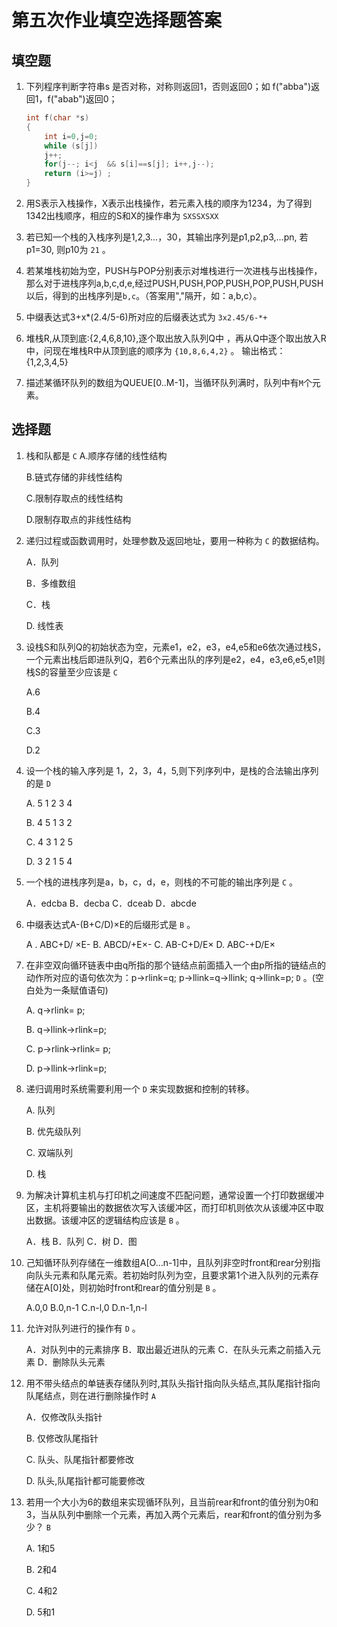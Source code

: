# 第五次作业填空选择题答案

## 填空题

1. 下列程序判断字符串s 是否对称，对称则返回1，否则返回0；如 f("abba")返回1，f("abab")返回0；

    ```C
    int f(char *s)
    {
        int i=0,j=0;
        while (s[j])
        j++;
        for(j--; i<j  && s[i]==s[j]; i++,j--);
        return (i>=j) ;
    }
    ```

2. 用S表示入栈操作，X表示出栈操作，若元素入栈的顺序为1234，为了得到1342出栈顺序，相应的S和X的操作串为  `SXSSXSXX`

3. 若已知一个栈的入栈序列是1,2,3…，30，其输出序列是p1,p2,p3,…pn, 若p1=30, 则p10为  `21`  。

4. 若某堆栈初始为空，PUSH与POP分别表示对堆栈进行一次进栈与出栈操作，那么对于进栈序列a,b,c,d,e,经过PUSH,PUSH,POP,PUSH,POP,PUSH,PUSH以后，得到的出栈序列是`b,c`。（答案用","隔开，如：a,b,c）。

5. 中缀表达式3+x*(2.4/5-6)所对应的后缀表达式为  `3x2.45/6-*+`

6. 堆栈R,从顶到底:{2,4,6,8,10},逐个取出放入队列Q中 ，再从Q中逐个取出放入R中，问现在堆栈R中从顶到底的顺序为   `{10,8,6,4,2}`  。  输出格式：{1,2,3,4,5}

7. 描述某循环队列的数组为QUEUE[0..M-1]，当循环队列满时，队列中有`M`个元素。

## 选择题

1. 栈和队都是  `C`
    A.顺序存储的线性结构

    B.链式存储的非线性结构

    C.限制存取点的线性结构

    D.限制存取点的非线性结构

2. 递归过程或函数调用时，处理参数及返回地址，要用一种称为  `C`  的数据结构。

    A．队列

    B．多维数组

    C．栈

    D. 线性表

3. 设栈S和队列Q的初始状态为空，元素e1，e2，e3，e4,e5和e6依次通过栈S，一个元素出栈后即进队列Q，若6个元素出队的序列是e2，e4，e3,e6,e5,e1则栈S的容量至少应该是 `C`

    A.6

    B.4

    C.3

    D.2

4. 设一个栈的输入序列是 1，2，3，4，5,则下列序列中，是栈的合法输出序列的是 `D`

    A. 5 1 2 3 4

    B. 4 5 1 3 2

    C. 4 3 1 2 5

    D. 3 2 1 5 4

5. 一个栈的进栈序列是a，b，c，d，e，则栈的不可能的输出序列是 `C` 。

    A．edcba        B．decba        C．dceab        D．abcde

6. 中缀表达式A-(B+C/D)×E的后缀形式是 `B` 。

    A . ABC+D/ ×E-      B. ABCD/+E×-        C. AB-C+D/E×        D. ABC-+D/E×

7. 在非空双向循环链表中由q所指的那个链结点前面插入一个由p所指的链结点的动作所对应的语句依次为：p->rlink=q; p->llink=q->llink; q->llink=p;  `D` 。(空白处为一条赋值语句)

    A. q->rlink= p;

    B. q->llink->rlink=p;

    C. p->rlink->rlink= p;

    D. p->llink->rlink=p;

8. 递归调用时系统需要利用一个  `D`  来实现数据和控制的转移。

    A. 队列

    B. 优先级队列

    C. 双端队列

    D. 栈

9. 为解决计算机主机与打印机之间速度不匹配问题，通常设置一个打印数据缓冲区，主机将要输出的数据依次写入该缓冲区，而打印机则依次从该缓冲区中取出数据。该缓冲区的逻辑结构应该是  `B`   。

    A．栈       B．队列     C．树       D．图

10. 己知循环队列存储在一维数组A[O…n-1]中，且队列非空时front和rear分别指向队头元素和队尾元索。若初始时队列为空，且要求第1个进入队列的元素存储在A[0]处，则初始时front和rear的值分别是  `B`  。

    A.0,0       B.0,n-1     C.n-l,0     D.n-1,n-l

11. 允许对队列进行的操作有   `D`   。

    A．对队列中的元素排序       B．取出最近进队的元素       C．在队头元素之前插入元素       D．删除队头元素

12. 用不带头结点的单链表存储队列时,其队头指针指向队头结点,其队尾指针指向队尾结点，则在进行删除操作时   `A`

    A．仅修改队头指针

    B. 仅修改队尾指针

    C. 队头、队尾指针都要修改

    D. 队头,队尾指针都可能要修改

13. 若用一个大小为6的数组来实现循环队列，且当前rear和front的值分别为0和3，当从队列中删除一个元素，再加入两个元素后，rear和front的值分别为多少？   `B`

    A. 1和5

    B. 2和4

    C. 4和2

    D. 5和1
